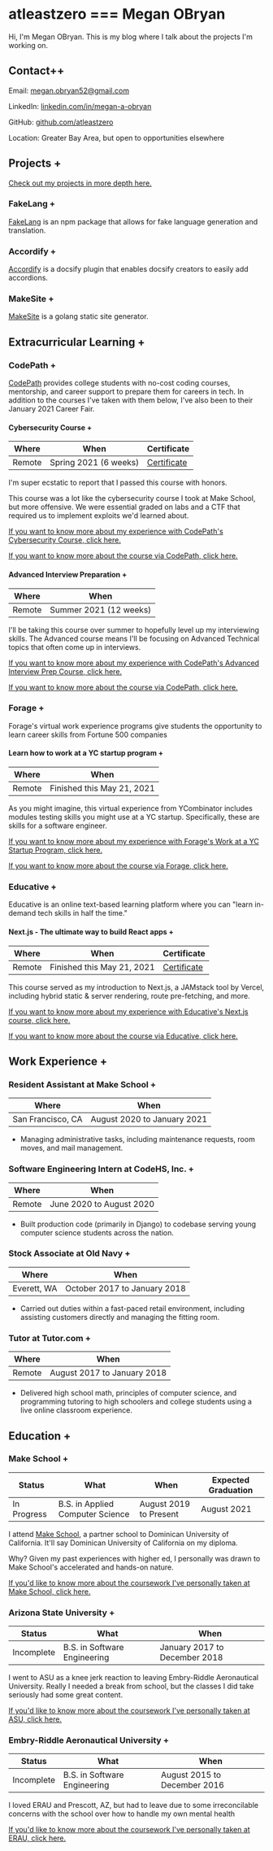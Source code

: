 # atleastzero === Megan OBryan

Hi, I'm Megan OBryan. This is my blog where I talk about the projects I'm working on.

## Contact++

Email: [megan.obryan52@gmail.com](mailto:megan.obryan52@gmail.com)

LinkedIn: [linkedin.com/in/megan-a-obryan](https://linkedin.com/in/megan-a-obryan)

GitHub: [github.com/atleastzero](https://github.com/atleastzero)

Location: Greater Bay Area, but open to opportunities elsewhere

## Projects +

[Check out my projects in more depth here.](projects/README.md)

### FakeLang +

[FakeLang](/projects/FakeLang.md) is an npm package that allows for fake language generation and translation.

### Accordify +

[Accordify](/projects/Accordify.md) is a docsify plugin that enables docsify creators to easily add accordions.

### MakeSite +

[MakeSite](projects/MakeSite) is a golang static site generator.

## Extracurricular Learning +

### CodePath +

[CodePath](https://codepath.org) provides college students with no-cost coding courses, mentorship, and career support to prepare them for careers in tech. In addition to the courses I've taken with them below, I've also been to their January 2021 Career Fair.

#### Cybersecurity Course +

| Where | When | Certificate |
| ----- | ---- | ----------- |
| Remote | Spring 2021 (6 weeks) | [Certificate](https://drive.google.com/file/d/1Ts4VAinZkkP7vmHtV6C37Vif4QmYAtBf/view) |

I'm super ecstatic to report that I passed this course with honors.

This course was a lot like the cybersecurity course I took at Make School, but more offensive. We were essential graded on labs and a CTF that required us to implement exploits we'd learned about.

[If you want to know more about my experience with CodePath's Cybersecurity Course, click here.](extra-learning/CodePath/Cybersecurity.md)

[If you want to know more about the course via CodePath, click here.](https://courses.codepath.org/snippets/cybersecurity_university/syllabus)

#### Advanced Interview Preparation +

| Where | When |
| ----- | ---- |
| Remote | Summer 2021 (12 weeks) |

I'll be taking this course over summer to hopefully level up my interviewing skills. The Advanced course means I'll be focusing on Advanced Technical topics that often come up in interviews.

[If you want to know more about my experience with CodePath's Advanced Interview Prep Course, click here.](extra-learning/CodePath/InterviewPrep.md)

[If you want to know more about the course via CodePath, click here.](https://courses.codepath.org/snippets/advanced_software_eng/overview)

### Forage +

Forage's virtual work experience programs give students the opportunity to learn career skills from Fortune 500 companies

#### Learn how to work at a YC startup program +

| Where | When |
| ----- | ---- |
| Remote | Finished this May 21, 2021 |

As you might imagine, this virtual experience from YCombinator includes modules testing skills you might use at a YC startup. Specifically, these are skills for a software engineer.

[If you want to know more about my experience with Forage's Work at a YC Startup Program, click here.](extra-learning/Forage/YC-Startup.md)

[If you want to know more about the course via Forage, click here.](https://www.theforage.com/virtual-internships/prototype/oRMogWRHeewqHzA7u/College-students:-Learn-how-to-work-at-a-YC-startup-)


### Educative +

Educative is an online text-based learning platform where you can "learn in-demand tech skills in half the time."

#### Next.js - The ultimate way to build React apps +

| Where | When | Certificate |
| ----- | ---- | ----------- |
| Remote | Finished this May 21, 2021 | [Certificate](https://www.educative.io/verify-certificate/OZwK42rwEGMswGrD4yv8Z3FWLlJgzQRxKUB) |

This course served as my introduction to Next.js, a JAMstack tool by Vercel, including hybrid static & server rendering, route pre-fetching, and more.

[If you want to know more about my experience with Educative's Next.js course, click here.](extra-learning/Educative/Next.js.md)

[If you want to know more about the course via Educative, click here.](https://www.educative.io/courses/next-js-build-react-apps)

## Work Experience +

### Resident Assistant at Make School +

| Where | When |
| ----------------- | ----------------------------------- |
| San Francisco, CA | August 2020 to January 2021 |

 - Managing administrative tasks, including maintenance requests, room moves, and mail management.

### Software Engineering Intern at CodeHS, Inc. +

| Where | When |
| ----------------- | ----------------------------------- |
| Remote | June 2020 to August 2020 |

 - Built production code (primarily in Django) to codebase serving young computer science students across the nation.

### Stock Associate at Old Navy +

| Where | When |
| ----------------- | ----------------------------------- |
| Everett, WA | October 2017 to January 2018 |

 - Carried out duties within a fast-paced retail environment, including assisting customers directly and managing the fitting room.

### Tutor at Tutor.com +

| Where | When |
| ----------------- | ----------------------------------- |
| Remote | August 2017 to January 2018 |

 - Delivered high school math, principles of computer science, and programming tutoring to high schoolers and college students using a live online classroom experience.

## Education +

### Make School +

| Status | What | When | Expected Graduation |
| ---------- | ----------- | ---------- | ----- |
| In Progress | B.S. in Applied Computer Science | August 2019 to Present | August 2021 |

I attend [Make School](make.sc), a partner school to Dominican University of California. It'll say Dominican University of California on my diploma.

Why? Given my past experiences with higher ed, I personally was drawn to Make School's accelerated and hands-on nature.

[If you'd like to know more about the coursework I've personally taken at Make School, click here.](education/Make-School.md)

### Arizona State University +

| Status | What | When |
| ---------- | ----------- | ---------- |
| Incomplete | B.S. in Software Engineering | January 2017 to December 2018 |

I went to ASU as a knee jerk reaction to leaving Embry-Riddle Aeronautical University. Really I needed a break from school, but the classes I did take seriously had some great content.

[If you'd like to know more about the coursework I've personally taken at ASU, click here.](education/ASU.md)

### Embry-Riddle Aeronautical University +

| Status | What | When |
| ---------- | ----------- | ---------- |
| Incomplete | B.S. in Software Engineering | August 2015 to December 2016 |

I loved ERAU and Prescott, AZ, but had to leave due to some irreconcilable concerns with the school over how to handle my own mental health

[If you'd like to know more about the coursework I've personally taken at ERAU, click here.](education/Embry-Riddle.md)